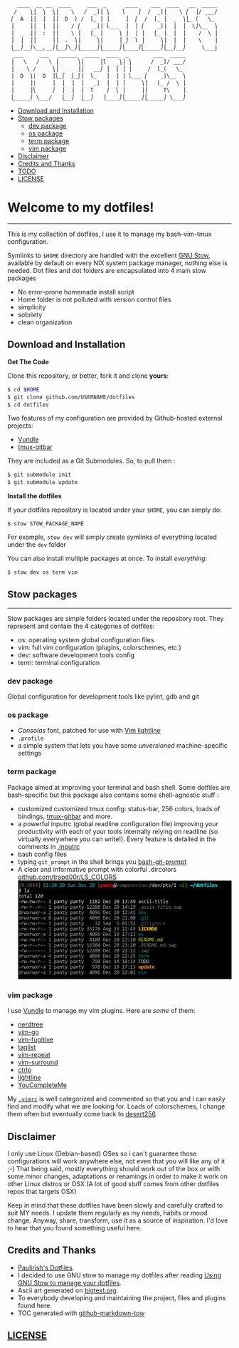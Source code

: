 ```
   ____  __ __  ____     ___  _      ____    ___  ____   __  _____
  /    ⎞⎟  ⎞  ⎞⎟    \   /  _]⎟ ⎞    l    ⎠  /  _]⎟    \ ⎛  ⎟/ ___/
 ⎛  A  ⎟⎟  ⎟  ⎟⎟  D  ) /  [_ ⎟ ⎟     ⎟  ⎛  /  [_ ⎟  _  ⎞⎩_ (   \_
 ⎟     ⎟⎟  ⎟  ⎟⎟    / ⎛    _]⎟ l___  ⎟  ⎟ ⎛    _]⎟  ⎟  ⎟  \⎠\__  ⎞
 ⎟  _  ⎟⎟  :  ⎟⎟    \ ⎟   [_ ⎟     ⎞ ⎟  ⎟ ⎟   [_ ⎟  ⎟  ⎟    /  \ ⎟
 ⎟  ⎟  ⎟⎟     ⎟⎟  .  ⎞⎟     ⎞⎟     ⎟_⎠  l ⎟     ⎞⎟  ⎟  ⎟    \    ⎟
 ⎩__⎠__⎠\__,__⎠⎩__⎠\_⎠⎩_____⎠⎩_____⎠⎩____⎠⎣_____⎠⎩__⎠__⎠     \___j
  ___     ___   ______  _____  ____  _        ___  _____
 ⎟   \   /   \ ⎟      ⎞⎟     ⎟l    ⎞⎟ ⎞      /  _]/ ___/
 ⎟    \ /     ⎞⎟      ⎟⎟   __⎠ ⎟  ⌠ ⎟ ⎟     /  [_(   \_ 
 ⎟  D  ⎞|  O  ⎟⎝_⌠  ⌡_⌡⎟  l_   ⎟  ⎟ ⎟ l___ ⎛    _]\__  ⎞
 ⎟     ⎟|     ⎟  ⎟  ⎟  ⎟   _]  ⎟  ⎟ ⎟     ⎞⎟   [_ /  \ ⎟
 ⎟     ⎟⎝     ⎠  ⎟  ⎟  ⎟  T    ⎠  ⎝ ⎟     ⎟⎟     T\    ⎟
 ⎩_____⎠ \___/   ⎩__⎠  ⎩__⎠   ⎟____⎠⎩_____⎠⎩_____⎠ \___⎠
```

   * [Download and Installation](#download-and-installation)
   * [Stow packages](#stow-packages)
     * [dev package](#dev-package)
     * [os package](#os-package)
     * [term package](#term-package)
     * [vim package](#vim-package)
   * [Disclaimer](#disclaimer)
   * [Credits and Thanks](#credits-and-thanks)
   * [TODO](#todo)
   * [<a href="LICENSE">LICENSE</a> ](#license)


# Welcome to my dotfiles!
----
This is my collection of dotfiles, I use it to manage my bash-vim-tmux
configuration.

Symlinks to `$HOME` directory are handled with the excellent [GNU
Stow](http://www.gnu.org/software/stow/), available by default on every NIX
system package manager, nothing else is needed.  Dot files and dot folders are
encapsulated into 4 main stow packages

 + No error-prone homemade install script
 + Home folder is not polluted with version control files
 + simplicity
 + sobriety
 + clean organization 


## Download and Installation

**Get The Code**

Clone this repository, or better, fork it and clone **yours**:

```sh
$ cd $HOME
$ git clone github.com/USERNAME/dotfiles
$ cd dotfiles
```

Two features of my configuration are provided by Github-hosted external projects:

 * [Vundle](https://github.com/gmarik/vundle)
 * [tmux-gitbar](https://github.com/aurelien-rainone/tmux-gitbar)

They are included as a Git Submodules. So, to pull them :

```sh
$ git submodule init
$ git submodule update
```

**Install the dotfiles**

If your dotfiles repository is located under your `$HOME`, you can simply do:
```
$ stow STOW_PACKAGE_NAME
```
For example, `stow dev` will simply create symlinks of everything located under the `dev` folder

You can also install multiple packages at once. To install *everything*:
```sh
$ stow dev os term vim
```

## Stow packages
----
 Stow packages are simple folders located under the repository root. They represent and contain the 4 categories of dotfiles:
 
+ os: operating system global configuration files
+ vim: full vim configuration (plugins, colorschemes, etc.)
+ dev: software development tools config
+ term: terminal configuration

### dev package

Global configuration for development tools like pylint, gdb and git

### os package

 - *Consolas* font, patched for use with [Vim lightline](https://github.com/itchyny/lightline.vim)
 - `.profile`
 - a simple system that lets you have some *unversioned* machine-specific settings


### term package

Package aimed at improving your terminal and bash shell. Some dotfiles are bash-specific but this package also contains some shell-agnostic stuff :

+ customized customized tmux config: status-bar, 256 colors, loads of bindings, [tmux-gitbar](https://github.com/aurelien-rainone/tmux-gitbar) and more.
+ a powerful inputrc (global readline configuration file) improving your productivity with each of your tools internally relying on readline (so virtually everywhere you can write!). Every feature is detailed in the comments in [.inputrc](./term/.inputrc)
+ bash config files
+ typing `git_prompt` in the shell brings you [bash-git-prompt](https://github.com/magicmonty/bash-git-prompt)
+ A clear and informative prompt with colorful .dircolors [github.com/trapd00r/LS_COLORS](https://github.com/trapd00r/LS_COLORS)
![terminal screenshot](./screenshot.png)


### vim package

I use [Vundle](https://github.com/VundleVim/Vundle.vim) to manage my vim plugins.
Here are *some* of them:

 - [nerdtree](https://github.com/scrooloose/nerdtree)
 - [vim-go](https://github.com/fatih/vim-go)
 - [vim-fugitive](https://github.com/tpope/vim-fugitive)
 - [taglist](https://github.com/vim-scripts/taglist.vim)
 - [vim-repeat](https://github.com/tpope/vim-repeat)
 - [vim-surround](https://github.com/tpope/vim-surround)
 - [ctrlp](https://github.com/ctrlpvim/ctrlp.vim)
 - [lightline](https://github.com/itchyny/lightline.vim)
 - [YouCompleteMe](https://github.com/Valloric/YouCompleteMe)

My [`.vimrc`](./vim/.vimrc) is well categorized and commented so that you and I can easily find and modify what we are looking for.
Loads of colorschemes, I change them often but eventually come back to [desert256](http://www.vim.org/scripts/script.php?script_id=1243)

## Disclaimer

I only use Linux (Debian-based) OSes so i can't guarantee those configurations will work anywhere else, not even that you will like any of it ;-)
That being said, mostly everything should work out of the box or with some minor changes, adaptations or renamings in order to make it work on other Linux distros or OSX (A lot of good stuff comes from other dotfiles repos that targets OSX)

Keep in mind that these dotfiles have been slowly and carefully crafted to suit MY needs. I update them regularly as my needs, habits or mood change.
Anyway, share, transform, use it as a source of inspiration. I'd love to hear that you found something useful here.


## Credits and Thanks

+ [Paulirish's Dotfiles](https://github.com/paulirish/dotfiles).
+ I decided to use GNU stow to manage my dotfiles after reading [Using GNU Stow to manage your dotfiles](http://brandon.invergo.net/news/2012-05-26-using-gnu-stow-to-manage-your-dotfiles.html).
+ Ascii art generated on [bigtext.org](http://bigtext.org/).
+ To everybody developing and maintaining the project, files and plugins found here.
+ TOC generated with [github-markdown-tow](https://github.com/ekalinin/github-markdown-toc)


## [LICENSE](LICENSE)
